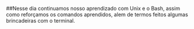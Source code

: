 ##Nesse dia continuamos nosso aprendizado com Unix e o Bash, assim como reforçamos os comandos aprendidos, alem de termos feitos algumas brincadeiras com o terminal.
